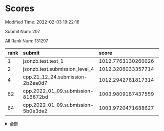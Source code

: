 # Scores

Modified Time: 2022-02-03 19:22:16

Submit Num: 207

All Rank Num: 131297

| rank |               submit               |       score        |       sigma        | pk_num |
| :--- | :--------------------------------- | :----------------- | :----------------- | :----- |
| 1    | jsonzb.test.test_1                 | 1012.7763130260026 | 0.8090012035814912 | 2534   |
| 2    | jsonzb.test.submission_level_4     | 1012.3206033357714 | 0.7960916540897267 | 2537   |
| 4    | cpp.21_12_24.submission-2b2ea0d7   | 1012.2942781817314 | 0.8322194426502769 | 2538   |
| 62   | cpp.2022_01_09.submission-816672bd | 1003.9809187437559 | 0.716082296554484  | 2532   |
| 64   | cpp.2022_01_09.submission-5b0e3de2 | 1003.9720471688627 | 0.6958812616067691 | 2543   |


<details>
<summary>全部</summary>

| rank |                 submit                 |       score        |       sigma        | pk_num |
| :--- | :------------------------------------- | :----------------- | :----------------- | :----- |
| 1    | jsonzb.test.test_1                     | 1012.7763130260026 | 0.8090012035814912 | 2534   |
| 2    | jsonzb.test.submission_level_4         | 1012.3206033357714 | 0.7960916540897267 | 2537   |
| 3    | gobigger.level_3.submission_level_3_18 | 1012.3068916039092 | 0.7878691647822046 | 2540   |
| 4    | cpp.21_12_24.submission-2b2ea0d7       | 1012.2942781817314 | 0.8322194426502769 | 2538   |
| 5    | gobigger.level_3.submission_level_3_14 | 1011.6532111683679 | 0.7870551364250561 | 2539   |
| 6    | gobigger.level_3.submission_level_3_13 | 1011.4709723092709 | 0.7731361399162232 | 2536   |
| 7    | gobigger.level_3.submission_level_3_3  | 1011.3695950172817 | 0.8013280288796482 | 2537   |
| 8    | gobigger.level_3.submission_level_3_35 | 1011.3398646279333 | 0.8023359278119905 | 2543   |
| 9    | gobigger.level_3.submission_level_3_25 | 1011.2539474934416 | 0.785215648019361  | 2535   |
| 10   | gobigger.level_3.submission_level_3_16 | 1010.8979074377953 | 0.7827275688019173 | 2538   |
| 11   | gobigger.level_3.submission_level_3_21 | 1010.8793238277324 | 0.7679477647507508 | 2536   |
| 12   | gobigger.level_3.submission_level_3_19 | 1010.8618019307521 | 0.7710410436922714 | 2540   |
| 13   | gobigger.level_3.submission_level_3_26 | 1010.759622398344  | 0.7744381603653836 | 2537   |
| 14   | gobigger.level_3.submission_level_3_4  | 1010.6982738715708 | 0.764202690455491  | 2539   |
| 15   | gobigger.level_3.submission_level_3_38 | 1010.6177759291248 | 0.7447283802104829 | 2537   |
| 16   | gobigger.level_3.submission_level_3_49 | 1010.5816232193699 | 0.7872469218464693 | 2534   |
| 17   | gobigger.level_3.submission_level_3_20 | 1010.5801041357278 | 0.7547264226501501 | 2534   |
| 18   | gobigger.level_3.submission_level_3_34 | 1010.5553983289882 | 0.773490731024134  | 2539   |
| 19   | gobigger.level_3.submission_level_3_15 | 1010.5245231466305 | 0.7687577664523036 | 2537   |
| 20   | gobigger.level_3.submission_level_3_30 | 1010.5234542761611 | 0.7613174317004452 | 2533   |
| 21   | gobigger.level_3.submission_level_3_9  | 1010.4621001117916 | 0.7678699705657014 | 2536   |
| 22   | gobigger.level_3.submission_level_3_32 | 1010.4563098712416 | 0.7742962858539301 | 2537   |
| 23   | gobigger.level_3.submission_level_3_40 | 1010.282677647091  | 0.7858356353230512 | 2536   |
| 24   | gobigger.level_3.submission_level_3_5  | 1010.2734068305492 | 0.7777062676739883 | 2542   |
| 25   | gobigger.level_3.submission_level_3_10 | 1010.2450504829943 | 0.7615797470298746 | 2536   |
| 26   | gobigger.level_3.submission_level_3_46 | 1010.2297954325082 | 0.7609407149430543 | 2541   |
| 27   | gobigger.level_3.submission_level_3_41 | 1010.2005116706313 | 0.7435169343072304 | 2532   |
| 28   | gobigger.level_3.submission_level_3_6  | 1010.138763096403  | 0.7486366890901569 | 2538   |
| 29   | gobigger.level_3.submission_level_3_48 | 1009.9684629073137 | 0.7617806174196488 | 2535   |
| 30   | gobigger.level_3.submission_level_3_31 | 1009.9453239178371 | 0.7686337139486947 | 2536   |
| 31   | gobigger.level_3.submission_level_3_37 | 1009.923519267742  | 0.7512953664840526 | 2538   |
| 32   | gobigger.level_3.submission_level_3_22 | 1009.8968907777914 | 0.7682540233107539 | 2539   |
| 33   | gobigger.level_3.submission_level_3_17 | 1009.8859952340688 | 0.7624215227714354 | 2538   |
| 34   | gobigger.level_3.submission_level_3_47 | 1009.8585530622565 | 0.7625026541175007 | 2537   |
| 35   | gobigger.level_3.submission_level_3_23 | 1009.843012761409  | 0.7534828062478216 | 2539   |
| 36   | gobigger.level_3.submission_level_3_28 | 1009.8282006976644 | 0.7434303997548497 | 2540   |
| 37   | gobigger.level_3.submission_level_3_29 | 1009.755518172435  | 0.7604867777870139 | 2531   |
| 38   | gobigger.level_3.submission_level_3_0  | 1009.7288314588434 | 0.7656081765109011 | 2536   |
| 39   | gobigger.level_3.submission_level_3_36 | 1009.7077946886717 | 0.7532273289535263 | 2533   |
| 40   | gobigger.level_3.submission_level_3_33 | 1009.6803692308688 | 0.7671159129906455 | 2541   |
| 41   | gobigger.level_3.submission_level_3_44 | 1009.6323437775436 | 0.7456633134552886 | 2538   |
| 42   | gobigger.level_3.submission_level_3_7  | 1009.6235385271725 | 0.7759150158934904 | 2541   |
| 43   | gobigger.level_3.submission_level_3_12 | 1009.6179108110005 | 0.7546187299098414 | 2540   |
| 44   | gobigger.level_3.submission_level_3_27 | 1009.4296767150897 | 0.7680962521696509 | 2536   |
| 45   | gobigger.level_3.submission_level_3_43 | 1009.4201878042419 | 0.7544185977741529 | 2535   |
| 46   | gobigger.level_3.submission_level_3_2  | 1009.3283211361866 | 0.7486596201698641 | 2534   |
| 47   | gobigger.level_3.submission_level_3_11 | 1009.2630026539397 | 0.7705103830635557 | 2539   |
| 48   | gobigger.level_3.submission_level_3_24 | 1009.1119893566328 | 0.7709612588024025 | 2534   |
| 49   | gobigger.level_3.submission_level_3_39 | 1008.8535292828838 | 0.7707759269478133 | 2540   |
| 50   | gobigger.level_3.submission_level_3_1  | 1008.6876455248159 | 0.7371860137075296 | 2538   |
| 51   | gobigger.level_3.submission_level_3_42 | 1008.6243151504443 | 0.7431650645493879 | 2538   |
| 52   | gobigger.level_3.submission_level_3_45 | 1008.3628002384023 | 0.7347823665628445 | 2541   |
| 53   | gobigger.level_3.submission_level_3_8  | 1008.1951990533051 | 0.751419701272266  | 2536   |
| 54   | gobigger.level_1.submission_level_1_32 | 1005.790148532516  | 0.7338820588664927 | 2534   |
| 55   | gobigger.level_1.submission_level_1_10 | 1004.7490428792734 | 0.7193975661194697 | 2540   |
| 56   | gobigger.level_1.submission_level_1_5  | 1004.7320779502485 | 0.7253313420010852 | 2537   |
| 57   | gobigger.level_1.submission_level_1_18 | 1004.6180818043197 | 0.7266675763135919 | 2536   |
| 58   | gobigger.level_1.submission_level_1_6  | 1004.197966197936  | 0.7350999265471649 | 2535   |
| 59   | gobigger.level_1.submission_level_1_21 | 1004.1409087730922 | 0.7257357371901804 | 2530   |
| 60   | gobigger.level_1.submission_level_1_30 | 1004.0685804743576 | 0.7262715242582973 | 2534   |
| 61   | gobigger.level_1.submission_level_1_15 | 1004.0401208799831 | 0.7370315964054943 | 2536   |
| 62   | cpp.2022_01_09.submission-816672bd     | 1003.9809187437559 | 0.716082296554484  | 2532   |
| 63   | gobigger.level_1.submission_level_1_23 | 1003.9789080957195 | 0.7361204906563186 | 2536   |
| 64   | cpp.2022_01_09.submission-5b0e3de2     | 1003.9720471688627 | 0.6958812616067691 | 2543   |
| 65   | gobigger.level_1.submission_level_1_4  | 1003.8455688929141 | 0.7185966252109723 | 2534   |
| 66   | gobigger.level_1.submission_level_1_31 | 1003.8234565901284 | 0.7216159146830367 | 2538   |
| 67   | gobigger.level_1.submission_level_1_8  | 1003.7604711982602 | 0.7215500926004436 | 2542   |
| 68   | gobigger.level_1.submission_level_1_41 | 1003.7360919924198 | 0.7176745826610328 | 2532   |
| 69   | gobigger.level_1.submission_level_1_48 | 1003.7296311750956 | 0.7174869541375771 | 2537   |
| 70   | gobigger.level_1.submission_level_1_20 | 1003.7170112042654 | 0.7365820458127152 | 2537   |
| 71   | gobigger.level_1.submission_level_1_16 | 1003.6723712225042 | 0.716448795353923  | 2530   |
| 72   | gobigger.level_1.submission_level_1_43 | 1003.598223630206  | 0.7116408068599643 | 2541   |
| 73   | gobigger.level_1.submission_level_1_29 | 1003.582923037817  | 0.712018846066733  | 2538   |
| 74   | gobigger.level_1.submission_level_1_40 | 1003.5441466908196 | 0.7233496732106997 | 2535   |
| 75   | gobigger.level_1.submission_level_1_33 | 1003.540168950729  | 0.7029543817452123 | 2535   |
| 76   | gobigger.level_1.submission_level_1_42 | 1003.5342959448786 | 0.7257912259814946 | 2536   |
| 77   | gobigger.level_1.submission_level_1_26 | 1003.4943120475103 | 0.7120837260237165 | 2536   |
| 78   | gobigger.level_1.submission_level_1_24 | 1003.4773091229084 | 0.7145584913760459 | 2536   |
| 79   | gobigger.level_1.submission_level_1_28 | 1003.4018586884406 | 0.7208317399508658 | 2535   |
| 80   | gobigger.level_1.submission_level_1_9  | 1003.3597386798373 | 0.7122809945464653 | 2539   |
| 81   | gobigger.level_1.submission_level_1_49 | 1003.1911024232559 | 0.7260387130791686 | 2540   |
| 82   | gobigger.level_1.submission_level_1_36 | 1003.1761939641706 | 0.7172945108017148 | 2538   |
| 83   | gobigger.level_1.submission_level_1_14 | 1003.1485135992835 | 0.7108684447133586 | 2538   |
| 84   | gobigger.level_1.submission_level_1_34 | 1003.1455350917986 | 0.7227167498135827 | 2539   |
| 85   | gobigger.level_1.submission_level_1_11 | 1003.1289359039863 | 0.7081394262082549 | 2537   |
| 86   | gobigger.level_1.submission_level_1_22 | 1003.098974624504  | 0.733589990226048  | 2537   |
| 87   | gobigger.level_1.submission_level_1_12 | 1003.0962229486582 | 0.7148245235141227 | 2535   |
| 88   | gobigger.level_1.submission_level_1_35 | 1003.0654891050876 | 0.710651416668407  | 2538   |
| 89   | gobigger.level_1.submission_level_1_37 | 1002.9983337065744 | 0.7157792996227853 | 2539   |
| 90   | gobigger.level_1.submission_level_1_13 | 1002.9956708178707 | 0.7090915669390621 | 2538   |
| 91   | gobigger.level_1.submission_level_1_45 | 1002.98270770147   | 0.7150330840940342 | 2535   |
| 92   | gobigger.level_1.submission_level_1_1  | 1002.918271550164  | 0.7118645374914125 | 2537   |
| 93   | gobigger.level_1.submission_level_1_7  | 1002.9009385644603 | 0.7093079263002425 | 2540   |
| 94   | gobigger.level_1.submission_level_1_47 | 1002.8767732772275 | 0.7223295834464176 | 2538   |
| 95   | gobigger.level_1.submission_level_1_25 | 1002.8406775309792 | 0.7006351247208084 | 2540   |
| 96   | gobigger.level_1.submission_level_1_19 | 1002.7651314897291 | 0.7192659793193404 | 2535   |
| 97   | gobigger.level_1.submission_level_1_39 | 1002.5654608834636 | 0.7118541747061584 | 2530   |
| 98   | gobigger.level_1.submission_level_1_27 | 1002.5432990977395 | 0.7188557028615808 | 2534   |
| 99   | gobigger.level_1.submission_level_1_17 | 1002.4988830546248 | 0.7261113233689929 | 2535   |
| 100  | gobigger.level_1.submission_level_1_38 | 1002.4900090937257 | 0.7216553717369503 | 2540   |
| 101  | gobigger.level_1.submission_level_1_2  | 1002.4591504302953 | 0.7094391098176047 | 2536   |
| 102  | gobigger.level_1.submission_level_1_0  | 1002.4515544047712 | 0.7179814791385404 | 2533   |
| 103  | gobigger.level_1.submission_level_1_44 | 1002.337819173412  | 0.7147758642480269 | 2540   |
| 104  | gobigger.level_1.submission_level_1_46 | 1002.3154559930473 | 0.7224568195670087 | 2536   |
| 105  | gobigger.level_1.submission_level_1_3  | 1002.0478056318434 | 0.7141333295894572 | 2533   |
| 106  | gobigger.random.submission_random_36   | 996.961176394972   | 0.7094946626833506 | 2539   |
| 107  | gobigger.random.submission_random_7    | 996.72904282769    | 0.7136899423276505 | 2533   |
| 108  | gobigger.random.submission_random_12   | 996.7275154139761  | 0.6993597828652224 | 2535   |
| 109  | gobigger.random.submission_random_1    | 996.6801067763212  | 0.7090212487298531 | 2541   |
| 110  | gobigger.random.submission_random_18   | 996.6679237140609  | 0.7124062682863773 | 2532   |
| 111  | gobigger.random.submission_random_37   | 996.6325869587799  | 0.7133213705772747 | 2541   |
| 112  | gobigger.random.submission_random_25   | 996.5330001109123  | 0.7067045457626332 | 2538   |
| 113  | gobigger.random.submission_random_6    | 996.4141470278445  | 0.7142599521759979 | 2536   |
| 114  | gobigger.random.submission_random_5    | 996.2722932953042  | 0.7055309294895955 | 2536   |
| 115  | gobigger.random.submission_random_41   | 996.2685283760402  | 0.7170657843687201 | 2540   |
| 116  | gobigger.random.submission_random_24   | 996.18707971782    | 0.7195252853890316 | 2537   |
| 117  | gobigger.random.submission_random_30   | 996.1650128135465  | 0.7058841945672351 | 2532   |
| 118  | gobigger.random.submission_random_2    | 996.1230927013517  | 0.7042974474744177 | 2536   |
| 119  | gobigger.random.submission_random_38   | 996.0537590909289  | 0.7038406829240719 | 2535   |
| 120  | gobigger.random.submission_random_28   | 996.0497852083259  | 0.7234100778379732 | 2537   |
| 121  | gobigger.random.submission_random_27   | 996.0419359514328  | 0.7081356236780558 | 2534   |
| 122  | gobigger.random.submission_random_14   | 995.9976591842403  | 0.7007539684583848 | 2533   |
| 123  | gobigger.random.submission_random_26   | 995.9034953214948  | 0.71367875712682   | 2536   |
| 124  | gobigger.random.submission_random_35   | 995.8748815708616  | 0.7137837595920492 | 2545   |
| 125  | gobigger.random.submission_random_16   | 995.8227293351433  | 0.7095072960926337 | 2542   |
| 126  | gobigger.random.submission_random_48   | 995.8202763976465  | 0.7040202545914043 | 2536   |
| 127  | gobigger.random.submission_random_29   | 995.755700461768   | 0.7114194124822294 | 2540   |
| 128  | gobigger.random.submission_random_39   | 995.7375620966127  | 0.7307846248365251 | 2533   |
| 129  | gobigger.random.submission_random_40   | 995.7043931454419  | 0.7048781529426126 | 2534   |
| 130  | gobigger.random.submission_random_20   | 995.6916893794057  | 0.7054794040034006 | 2542   |
| 131  | gobigger.random.submission_random_47   | 995.6872932626486  | 0.7253440072479335 | 2538   |
| 132  | gobigger.random.submission_random_22   | 995.6556942099054  | 0.7075110472122492 | 2534   |
| 133  | gobigger.random.submission_random_34   | 995.6155180548333  | 0.7118728359527946 | 2543   |
| 134  | gobigger.random.submission_random_19   | 995.6050161362089  | 0.6993520588214102 | 2535   |
| 135  | gobigger.random.submission_random_32   | 995.596281719771   | 0.7228066939056075 | 2534   |
| 136  | gobigger.random.submission_random_10   | 995.5367574333924  | 0.7122551317728718 | 2537   |
| 137  | gobigger.random.submission_random_8    | 995.4748863065066  | 0.7058942831914489 | 2531   |
| 138  | gobigger.random.submission_random_31   | 995.4294292634038  | 0.7092784463470432 | 2535   |
| 139  | gobigger.random.submission_random_3    | 995.4155420323143  | 0.7061073123313812 | 2538   |
| 140  | gobigger.random.submission_random_0    | 995.3389846505746  | 0.7174872891553984 | 2534   |
| 141  | gobigger.random.submission_random_4    | 995.3249425418543  | 0.7161208538825521 | 2537   |
| 142  | gobigger.random.submission_random_44   | 995.3238871097459  | 0.7046981748387772 | 2544   |
| 143  | gobigger.random.submission_random_46   | 995.2948201938702  | 0.7310782332211249 | 2537   |
| 144  | gobigger.random.submission_random_49   | 995.235770402848   | 0.7117609931192482 | 2537   |
| 145  | gobigger.random.submission_random_42   | 995.2106288853328  | 0.7246367387446333 | 2542   |
| 146  | gobigger.random.submission_random_45   | 995.1351922686333  | 0.710610831893594  | 2534   |
| 147  | gobigger.random.submission_random_9    | 995.0750733854317  | 0.7023293012438616 | 2535   |
| 148  | gobigger.random.submission_random_43   | 995.0532051184795  | 0.707440997751213  | 2540   |
| 149  | gobigger.random.submission_random_13   | 995.0373796317173  | 0.7081690007693364 | 2538   |
| 150  | gobigger.random.submission_random_15   | 995.0130132041866  | 0.7185449478161443 | 2535   |
| 151  | gobigger.random.submission_random_33   | 994.8791097079899  | 0.7202662552358133 | 2542   |
| 152  | gobigger.random.submission_random_23   | 994.6930579680867  | 0.7268715196134659 | 2538   |
| 153  | gobigger.random.submission_random_17   | 994.5645312965369  | 0.7079757270399122 | 2538   |
| 154  | gobigger.random.submission_random_11   | 994.2886892307656  | 0.7229178839668847 | 2535   |
| 155  | gobigger.random.submission_random_21   | 994.1953816089904  | 0.7236018657160466 | 2530   |
| 156  | gobigger.level_2.submission_level_2_16 | 993.8180274957119  | 0.7285621205610578 | 2539   |
| 157  | gobigger.level_2.submission_level_2_17 | 993.3626890590758  | 0.7396796568863834 | 2539   |
| 158  | gobigger.level_2.submission_level_2_30 | 993.2849622947615  | 0.7202906378649503 | 2539   |
| 159  | gobigger.level_2.submission_level_2_9  | 993.2656103534713  | 0.7262580446172133 | 2540   |
| 160  | gobigger.level_2.submission_level_2_27 | 993.1657000840495  | 0.7301818796371254 | 2540   |
| 161  | gobigger.level_2.submission_level_2_3  | 992.9802272844686  | 0.7411933889227122 | 2530   |
| 162  | gobigger.level_2.submission_level_2_0  | 992.9059355442052  | 0.7392986085715404 | 2539   |
| 163  | gobigger.level_2.submission_level_2_47 | 992.8314189774766  | 0.7475814159573911 | 2541   |
| 164  | gobigger.level_2.submission_level_2_33 | 992.7967435100364  | 0.7458843174103165 | 2538   |
| 165  | gobigger.level_2.submission_level_2_11 | 992.7306000333125  | 0.7354183905648601 | 2537   |
| 166  | gobigger.level_2.submission_level_2_15 | 992.7152951377246  | 0.7466285508261938 | 2535   |
| 167  | gobigger.level_2.submission_level_2_1  | 992.6456861054244  | 0.732609945881701  | 2540   |
| 168  | gobigger.level_2.submission_level_2_31 | 992.6235627108067  | 0.7341473612175548 | 2540   |
| 169  | gobigger.level_2.submission_level_2_14 | 992.6103121856025  | 0.7490458420644798 | 2540   |
| 170  | gobigger.level_2.submission_level_2_13 | 992.595786628527   | 0.7358374654050253 | 2541   |
| 171  | gobigger.level_2.submission_level_2_7  | 992.5700856237503  | 0.7528201249717702 | 2541   |
| 172  | gobigger.level_2.submission_level_2_41 | 992.513297439034   | 0.7285307258208574 | 2544   |
| 173  | gobigger.level_2.submission_level_2_20 | 992.5084086916825  | 0.735117942243541  | 2537   |
| 174  | gobigger.level_2.submission_level_2_46 | 992.430077682295   | 0.7368848565572842 | 2542   |
| 175  | gobigger.level_2.submission_level_2_24 | 992.4172887544071  | 0.7457304720219775 | 2533   |
| 176  | gobigger.level_2.submission_level_2_34 | 992.3428338073661  | 0.7358947671477728 | 2545   |
| 177  | gobigger.level_2.submission_level_2_19 | 992.2741868961787  | 0.7445277737152834 | 2533   |
| 178  | gobigger.level_2.submission_level_2_2  | 992.2579033785173  | 0.763152929190004  | 2537   |
| 179  | gobigger.level_2.submission_level_2_22 | 992.2290082674702  | 0.7622313597224245 | 2534   |
| 180  | gobigger.level_2.submission_level_2_43 | 992.225733847082   | 0.7332934228131949 | 2537   |
| 181  | gobigger.level_2.submission_level_2_40 | 992.198952860689   | 0.7412491020403468 | 2546   |
| 182  | gobigger.level_2.submission_level_2_8  | 992.0836579822314  | 0.7439487854533243 | 2533   |
| 183  | gobigger.level_2.submission_level_2_39 | 992.0694438585805  | 0.7480522748780747 | 2533   |
| 184  | gobigger.level_2.submission_level_2_5  | 991.9963437572252  | 0.7329218433761703 | 2535   |
| 185  | gobigger.level_2.submission_level_2_36 | 991.925967061367   | 0.752540662419596  | 2537   |
| 186  | gobigger.level_2.submission_level_2_18 | 991.8205779254605  | 0.7486260417406517 | 2536   |
| 187  | gobigger.level_2.submission_level_2_37 | 991.7615144878013  | 0.7602121367015592 | 2532   |
| 188  | gobigger.level_2.submission_level_2_44 | 991.760914350112   | 0.7583458749657428 | 2537   |
| 189  | gobigger.level_2.submission_level_2_29 | 991.7355484893018  | 0.738511172812139  | 2539   |
| 190  | gobigger.level_2.submission_level_2_12 | 991.7158570842677  | 0.7564549394805639 | 2539   |
| 191  | gobigger.level_2.submission_level_2_25 | 991.6903355075042  | 0.7421805432588404 | 2538   |
| 192  | gobigger.level_2.submission_level_2_4  | 991.6032766691993  | 0.7485862763496666 | 2541   |
| 193  | gobigger.level_2.submission_level_2_28 | 991.5726186390232  | 0.7496164051851874 | 2539   |
| 194  | gobigger.level_2.submission_level_2_35 | 991.4203323746682  | 0.7512491332197239 | 2538   |
| 195  | gobigger.level_2.submission_level_2_10 | 991.3503748775338  | 0.7576824054988561 | 2534   |
| 196  | gobigger.level_2.submission_level_2_45 | 991.3420290868454  | 0.7437160532942569 | 2541   |
| 197  | gobigger.level_2.submission_level_2_6  | 991.2381519017101  | 0.7561723383635328 | 2535   |
| 198  | gobigger.level_2.submission_level_2_32 | 991.2312107501679  | 0.7464733704798813 | 2538   |
| 199  | gobigger.level_2.submission_level_2_49 | 991.2020195026403  | 0.7556946206671237 | 2536   |
| 200  | gobigger.level_2.submission_level_2_48 | 991.0630011681691  | 0.7559271857833798 | 2537   |
| 201  | gobigger.level_2.submission_level_2_42 | 990.9303600605066  | 0.7507387276315416 | 2541   |
| 202  | gobigger.level_2.submission_level_2_38 | 990.8220661432547  | 0.7492889597397177 | 2540   |
| 203  | gobigger.level_2.submission_level_2_23 | 990.2916716252884  | 0.7707888591681228 | 2535   |
| 204  | gobigger.level_2.submission_level_2_26 | 990.195104977006   | 0.7966924422587751 | 2536   |
| 205  | gobigger.level_2.submission_level_2_21 | 989.9030822460473  | 0.7591587235163977 | 2540   |
| 206  | gobigger.none.submission_none_0        | 977.1771917918704  | 1.417723801911762  | 2541   |
| 207  | gobigger.none.submission_none_1        | 975.2108062141639  | 1.5384024659626916 | 2540   |

</details>